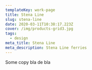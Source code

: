 ```yaml
---
templateKey: work-page
title: Stena Line
slug: stena-line
date: 2020-03-11T10:38:17.223Z
cover: /img/products-grid3.jpg
tags:
  - design
meta_title: Stena Line
meta_description: Stena Line ferries
---
```

Some copy bla de bla